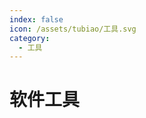 ```yaml
---
index: false
icon: /assets/tubiao/工具.svg
category:
  - 工具
---
```


<script setup>
import data from '@data/ruanjiangongju.json';
import {generateRGBA} from '@tools/utils.ts'
</script>

# 软件工具

[//]: # (## 手机软件)

[//]: # (<VPCard)

[//]: # (v-for="&#40;val,key&#41; in data.mobile")

[//]: # (:key="key")

[//]: # (:background="generateRGBA&#40;&#41;")

[//]: # (v-bind="val"/>)

<MyTabs v-bind="data.yingshi" />

<MyTabs v-bind="data.yingshi" />

<MyTabs v-bind="data.yingshi" />